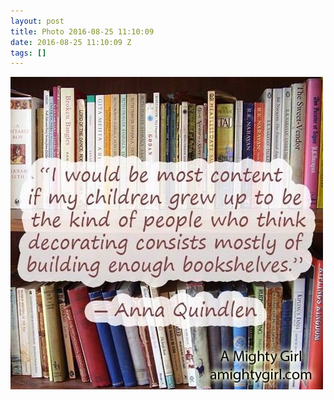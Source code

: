 ```yaml
---
layout: post
title: Photo 2016-08-25 11:10:09
date: 2016-08-25 11:10:09 Z
tags: []
---
```

![](/media/2016/08/149457760584.jpg)
